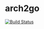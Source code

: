 # arch2go

[![Build Status](https://travis-ci.org/sebastianlach/arch2go.svg?branch=master)](https://travis-ci.org/sebastianlach/arch2go)
